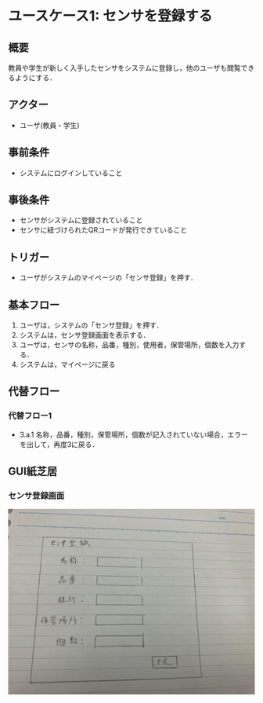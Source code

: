 # ユースケース1: センサを登録する

## 概要
教員や学生が新しく入手したセンサをシステムに登録し，他のユーザも閲覧できるようにする．

## アクター
* ユーザ(教員・学生)

## 事前条件
* システムにログインしていること

## 事後条件
* センサがシステムに登録されていること
* センサに紐づけられたQRコードが発行できていること

## トリガー
* ユーザがシステムのマイページの「センサ登録」を押す．

## 基本フロー
1. ユーザは，システムの「センサ登録」を押す．
2. システムは，センサ登録画面を表示する．
3. ユーザは，センサの名称，品番，種別，使用者，保管場所，個数を入力する．
4. システムは，マイページに戻る

## 代替フロー
### 代替フロー1
* 3.a.1  名称，品番，種別，保管場所，個数が記入されていない場合，エラーを出して，再度3に戻る．

## GUI紙芝居
### センサ登録画面
<img src="touroku.png">

